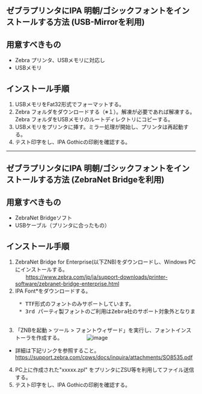  
 ## ゼブラプリンタにIPA 明朝/ゴシックフォントをインストールする方法 (USB-Mirrorを利用)  
   
 ## 用意すべきもの
 - Zebra プリンタ、USBメモリに対応し
 - USBメモリ  
    
 
 ## インストール手順
 1. USBメモリをFat32形式でフォーマットする。
 2. Zebra フォルダをダウンロードする（※１）。解凍が必要であれば解凍する。Zebra フォルダをUSBメモリのルートディレクトリにコピーする。
 3. USBメモリをプリンタに挿す。ミラー処理が開始し、プリンタは再起動する。
 5. テスト印字をし、IPA Gothicの印刷を確認する。  
 
     
   
   --------
   
     
     
    
 ## ゼブラプリンタにIPA 明朝/ゴシックフォントをインストールする方法 (ZebraNet Bridgeを利用)  
     
     
 ## 用意すべきもの
 - ZebraNet Bridgeソフト
 - USBケーブル（プリンタに合ったもの）
   
   
 ## インストール手順   
 1. ZebraNet Bridge for Enterprise(以下ZNB)をダウンロードし、Windows PCにインストールする。  
 　　https://www.zebra.com/jp/ja/support-downloads/printer-software/zebranet-bridge-enterprise.html  
 2. IPA Font*をダウンロードする。 
 <pre>
    * TTF形式のフォントのみサポートしています。
    * 3rd パーティ製フォントのご利用はZebra社のサポート対象外となりますので、動作検証の上でご利用ください。
 </pre>
 3. 「ZNBを起動 > ツール > フォントウィザード」を実行し、フォントインストーラを作成する。
 　　
 　　![image](https://user-images.githubusercontent.com/111269302/225861512-4cc75e1e-fc56-4416-aa0e-a0aca64b9c06.png)
   
   * 詳細は下記リンクを参照すること。  
   https://support.zebra.com/cpws/docs/inquira/attachments/SO8535.pdf  

 4. PC上に作成された"xxxxx.zpl" をプリンタにZSU等を利用してファイル送信する。
 5. テスト印字をし、IPA Gothicの印刷を確認する。  
